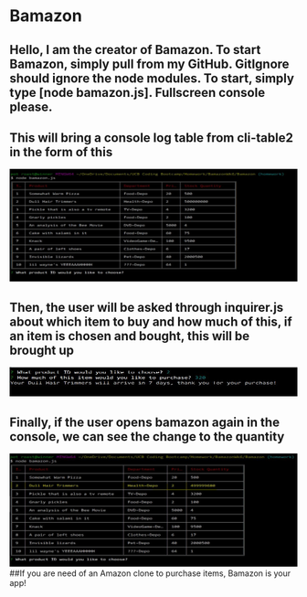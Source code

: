 # Bamazon

## Hello, I am the creator of Bamazon. To start Bamazon, simply pull from my GitHub. GitIgnore should ignore the node modules. To start, simply type [node bamazon.js]. Fullscreen console please.

## This will bring a console log table from cli-table2 in the form of this
![pic of start](/images/bamazonStart.jpg?raw=true "Start of Bamazon")
## Then, the user will be asked through inquirer.js about which item to buy and how much of this, if an item is chosen and bought, this will be brought up
![pic of purchase](/images/bamazonPurchase.jpg?raw=true "Bamazon Purchase")
## Finally, if the user opens bamazon again in the console, we can see the change to the quantity
![pic of change](/images/bamazonChange.jpg?raw=true "Bamazon Change")
##If you are need of an Amazon clone to purchase items, Bamazon is your app!